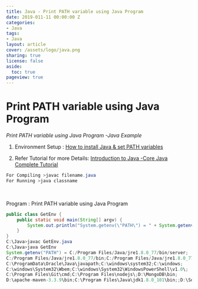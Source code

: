 ```yaml
---
title: Java - Print PATH variable using Java Program
date: 2019-011-11 00:00:00 Z
categories:
- Java
tags:
- Java
layout: article
cover: /assets/logo/java.png
sharing: true
license: false
aside:
  toc: true
pageview: true
---
```


# Print PATH variable using Java Program

*Print PATH variable using Java Program -Java Example*


1.  Environment Setup : [How to install Java & set PATH
    variables](http://localhost:6666/sml/java/install-java-set-path-variable-windows-7810/)

2.  Refer Tutorial for more Details: [Introduction to Java -Core Java Complete
    Tutorial](http://localhost:6666/sml/java/introduction-java-core-java-complete-tutorial/)
```java
For Compiling >javac filename.java
For Running >java classname
```

<br>


Program : Print PATH variable using Java Program
```java
public class GetEnv {
    public static void main(String[] argv) {
        System.out.println("System.getenv(\"PATH\") = " + System.getenv("PATH"));
    }
}
C:\Java>javac GetEnv.java
C:\Java>java GetEnv
System.getenv("PATH") = C:/Program Files/Java/jre1.8.0_77/bin/server;
C:/Program Files/Java/jre1.8.0_77/bin;C:/Program Files/Java/jre1.8.0_77/lib/amd64;
C:\ProgramData\Oracle\Java\javapath;C:\windows\system32;C:\windows;
C:\windows\System32\Wbem;C:\windows\System32\WindowsPowerShell\v1.0\;
C:\Program Files\Git\cmd;C:\Program Files\nodejs\;D:\MongoDB\bin;
D:\apache-maven-3.3.9\bin;C:\Program Files\Java\jdk1.8.0_101\bin;;D:\Softwares\eclipse;
```
